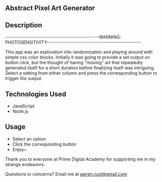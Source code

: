 ## Abstract Pixel Art Generator

## Description
-----------------------------------------------WARNING: PHOTOSENSITIVITY-----------------------------------------------

This app was an exploration into randomization and playing around with simple css color blocks. Initially it was going to provide a set output on button click, but the thought of having "moving" art that repeatedly generated itself for a short duration before finalizing itself was intriguing. Select a setting from either column and press the corresponding button to trigger the output.

## Technologies Used
- JavaScript
- Node.js

## Usage
- Select an option
- Click the corresponding button
- Enjoy~

Thank you to everyone at Prime Digital Academy for supporting me in my strange endeavors.

Questions or concerns? Email me at awren.nuit@gmail.com
